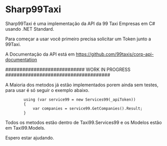 # Sharp99Taxi

Sharp99Taxi é uma implementação da API da 99 Taxi Empresas em C# usando .NET Standard.

Para começar a usar você primeiro precisa solicitar um Token junto a 99Taxi.

A Documentação da API está em https://github.com/99taxis/corp-api-documentation

############################ WORK IN PROGRESS #####################################

A Maioria dos metodos já estão implementados porem ainda sem testes, para usar é só seguir o exemplo abaixo.


            using (var service99 = new Services99(_apiToken))
            {
                var companies = service99.GetCompanies().Result;
            }
            
            
Todos os metodos estão dentro de Taxi99.Services99 e os Modelos estão em Taxi99.Models.

Espero estar ajudando.

